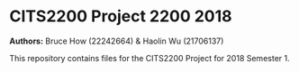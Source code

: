 # CITS2200 Project 2200 2018
<b>Authors:</b> Bruce How (22242664) &amp; Haolin Wu (21706137)

This repository contains files for the CITS2200 Project for 2018 Semester 1.
